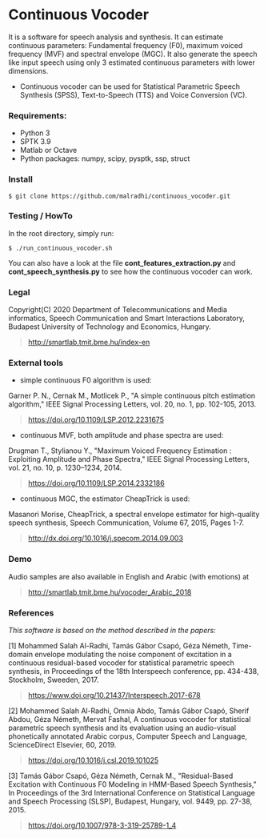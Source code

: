 # Continuous Vocoder
It is a software for speech analysis and synthesis. It can estimate continuous parameters: Fundamental frequency (F0), maximum voiced frequency (MVF) and spectral envelope (MGC). It also generate the speech like input speech using only 3 estimated continuous parameters with lower dimensions.

* Continuous vocoder can be used for Statistical Parametric Speech Synthesis (SPSS), Text-to-Speech (TTS) and Voice Conversion (VC).



### Requirements:

- Python 3
- SPTK 3.9
- Matlab or Octave
- Python packages: numpy, scipy, pysptk, ssp, struct



### Install

```
$ git clone https://github.com/malradhi/continuous_vocoder.git
```


### Testing / HowTo

In the root directory, simply run:

```
$ ./run_continuous_vocoder.sh
```

You can also have a look at the file **cont_features_extraction.py** and **cont_speech_synthesis.py** to see how the continuous vocoder can work.



### Legal
Copyright(C) 2020 Department of Telecommunications and Media informatics, Speech Communication and Smart Interactions Laboratory, Budapest University of Technology and Economics, Hungary.
> http://smartlab.tmit.bme.hu/index-en



### External tools

* simple continuous F0 algorithm is used:

Garner P. N., Cernak M., Motlicek P., "A simple continuous pitch estimation algorithm," IEEE Signal Processing Letters, vol. 20, no. 1, pp. 102-105, 2013.
> https://doi.org/10.1109/LSP.2012.2231675


* continuous MVF, both amplitude and phase spectra are used:

Drugman T., Stylianou Y., "Maximum Voiced Frequency Estimation : Exploiting Amplitude and Phase Spectra," IEEE Signal Processing Letters, vol. 21, no. 10, p. 1230–1234, 2014.
> https://doi.org/10.1109/LSP.2014.2332186 

* continuous MGC, the estimator CheapTrick is used:

Masanori Morise, CheapTrick, a spectral envelope estimator for high-quality speech synthesis, Speech Communication, Volume 67, 2015, Pages 1-7.
> http://dx.doi.org/10.1016/j.specom.2014.09.003



### Demo
Audio samples are also available in English and Arabic (with emotions) at
> http://smartlab.tmit.bme.hu/vocoder_Arabic_2018



### References

*This software is based on the method described in the papers:*

[1] Mohammed Salah Al-Radhi, Tamás Gábor Csapó, Géza Németh, Time-domain envelope modulating the noise component of excitation in a continuous residual-based vocoder for statistical parametric speech synthesis, in Proceedings of the 18th Interspeech conference, pp. 434-438, Stockholm, Sweeden, 2017.
> https://www.doi.org/10.21437/Interspeech.2017-678

[2] Mohammed Salah Al-Radhi, Omnia Abdo, Tamás Gábor Csapó, Sherif Abdou, Géza Németh, Mervat Fashal, A continuous vocoder for statistical parametric speech synthesis and its evaluation using an audio-visual phonetically annotated Arabic corpus, Computer Speech and Language, ScienceDirect Elsevier, 60, 2019.
> https://doi.org/10.1016/j.csl.2019.101025

[3] Tamás Gábor Csapó, Géza Németh, Cernak M., "Residual-Based Excitation with Continuous F0 Modeling in HMM-Based Speech Synthesis," In Proceedings of the 3rd International Conference on Statistical Language and Speech Processing (SLSP), Budapest, Hungary, vol. 9449, pp. 27-38, 2015. 
> https://doi.org/10.1007/978-3-319-25789-1_4

